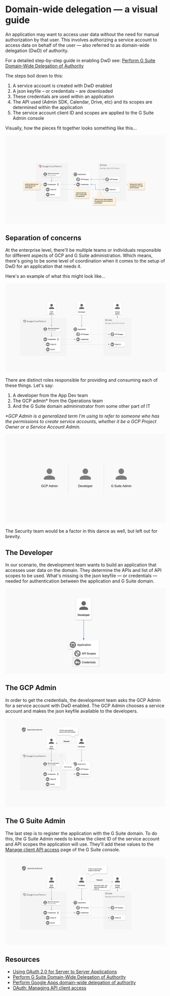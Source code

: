 # Domain-wide delegation — a visual guide

An application may want to access user data without the need for manual authorization by that user. This involves authorizing a service account to access data on behalf of the user — also referred to as domain-wide delegation (DwD) of authority.

For a detailed step-by-step guide in enabling DwD see: [Perform G Suite Domain-Wide Delegation of Authority](https://developers.google.com/admin-sdk/directory/v1/guides/delegation)

The steps boil down to this:

1. A service account is created with DwD enabled
2. A json keyfile – or credentials – are downloaded
3. These credentials are used within an application
4. The API used (Admin SDK, Calendar, Drive, etc) and its scopes are determined within the application
5. The service account client ID and scopes are applied to the G Suite Admin console

Visually, how the pieces fit together looks something like this...

![overview]

## Separation of concerns

At the enterprise level, there'll be multiple teams or individuals responsible for different aspects of GCP and G Suite administration. Which means, there's going to be some level of coordination when it comes to the setup of DwD for an application that needs it.

Here's an example of what this might look like...

![complete]

There are distinct roles responsible for providing and consuming each of these things. Let's say: 

1. A developer from the App Dev team
2. The GCP admin* from the Operations team
3. And the G Suite domain admininstrator from some other part of IT

_*GCP Admin is a generalized term I'm using to refer to someone who has the permissions to create service accounts, whether it be a GCP Project Owner or a Service Account Admin._

![roles]

The Security team would be a factor in this dance as well, but left out for brevity.

## The Developer

In our scenario, the development team wants to build an application that accesses user data on the domain. They determine the APIs and list of API scopes to be used. What's missing is the json keyfile — or credentials — needed for authentication between the application and G Suite domain. 

![app-scopes]

## The GCP Admin

In order to get the credentials, the development team asks the GCP Admin for a service account with DwD enabled. The GCP Admin chooses a service account and makes the json keyfile available to the developers.

![service-account-request]

## The G Suite Admin

The last step is to register the application with the G Suite domain. To do this, the G Suite Admin needs to know the client ID of the service account and API scopes the application will use. They'll add these values to the [Manage client API access](https://support.google.com/a/answer/162106?hl=en) page of the G Suite console.

![gsuite-admin]

## Resources
* [Using OAuth 2.0 for Server to Server Applications](https://developers.google.com/identity/protocols/OAuth2ServiceAccount)
* [Perform G Suite Domain-Wide Delegation of Authority](https://developers.google.com/admin-sdk/directory/v1/guides/delegation)
* [Perform Google Apps domain-wide delegation of authority](https://developers.google.com/+/domains/authentication/delegation)
* [OAuth: Managing API client access](https://support.google.com/a/answer/162106?hl=en)

[overview]: img/overview.png
[roles]: img/roles.png
[app-scopes]: img/app_scopes.png
[service-account-request]: img/service_account.png
[gsuite-admin]: img/gsuite_admin.png
[complete]: img/complete.png